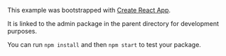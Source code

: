 This example was bootstrapped with [Create React App](https://github.com/facebook/create-react-app).

It is linked to the admin package in the parent directory for development purposes.

You can run `npm install` and then `npm start` to test your package.

